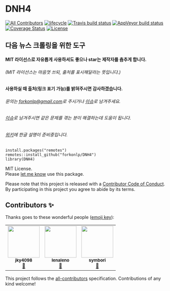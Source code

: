 # DNH4
[![All Contributors](https://img.shields.io/badge/all_contributors-1-orange.svg?style=flat-square)](#contributors)
[![lifecycle](https://img.shields.io/badge/lifecycle-experimental-orange.svg)](https://www.tidyverse.org/lifecycle/#experimental)
[![Travis build status](https://travis-ci.org/forkonlp/DNH4.svg?branch=master)](https://travis-ci.org/forkonlp/DNH4)
[![AppVeyor build status](https://ci.appveyor.com/api/projects/status/github/forkonlp/DNH4?branch=master&svg=true)](https://ci.appveyor.com/project/forkonlp/DNH4)
[![Coverage Status](https://coveralls.io/repos/github/forkonlp/D2H4/badge.svg?branch=master)](https://coveralls.io/github/forkonlp/D2H4?branch=master)
[![License](https://img.shields.io/github/license/mashape/apistatus.svg)](https://opensource.org/licenses/mit-license.php)

## 다음 뉴스 크롤링을 위한 도구
#### MIT 라이선스로 자유롭게 사용하셔도 좋으나 star는 제작자를 춤추게 합니다.    
###### (MIT 라이선스는 마음껏 쓰되, 출처를 표시해달라는 뜻입니다.)    
#### 사용하실 때 출처(링크 표기 가능)를 밝혀주시면 감사하겠습니다.    
###### 문의는 [forkonlp@gmail.com](mailto:mrchypark@gmail.com)로 주시거나 [이슈](https://github.com/forkonlp/DNH4/issues/new)로 남겨주세요.     
###### [이슈](https://github.com/forkonlp/DNH4/issues)로 남겨주시면 같은 문제를 겪는 분이 해결하는데 도움이 됩니다.    
###### [위키](https://github.com/forkonlp/DNH4/wiki/)에 한글 설명이 준비중입니다.    

```
install.packages("remotes")
remotes::install_github("forkonlp/DNH4")
library(DNH4)
```

MIT License.<br>
Please [let me know](mailto:forkonlp@gmail.com) use this package.

Please note that this project is released with a [Contributor Code of Conduct](CODE_OF_CONDUCT.md).
By participating in this project you agree to abide by its terms.

## Contributors ✨

Thanks goes to these wonderful people ([emoji key](https://allcontributors.org/docs/en/emoji-key)):

<!-- ALL-CONTRIBUTORS-LIST:START - Do not remove or modify this section -->
<!-- prettier-ignore-start -->
<!-- markdownlint-disable -->
<table>
  <tr>
    <td align="center"><a href="https://github.com/jky4098"><img src="https://avatars3.githubusercontent.com/u/53418482?v=4" width="100px;" alt=""/><br /><sub><b>jky4098</b></sub></a><br /><a href="https://github.com/forkonlp/DNH4/issues?q=author%3Ajky4098" title="Bug reports">🐛</a></td>
    <td align="center"><a href="https://github.com/lenaleno"><img src="https://avatars1.githubusercontent.com/u/60345961?v=4" width="100px;" alt=""/><br /><sub><b>lenaleno</b></sub></a><br /><a href="https://github.com/forkonlp/DNH4/issues?q=author%3Alenaleno" title="Bug reports">🐛</a></td>
    <td align="center"><a href="https://github.com/symbori"><img src="https://avatars2.githubusercontent.com/u/64598409?v=4" width="100px;" alt=""/><br /><sub><b>symbori</b></sub></a><br /><a href="https://github.com/forkonlp/DNH4/issues?q=author%3Asymbori" title="Bug reports">🐛</a></td>
  </tr>
</table>

<!-- markdownlint-enable -->
<!-- prettier-ignore-end -->
<!-- ALL-CONTRIBUTORS-LIST:END -->

This project follows the [all-contributors](https://github.com/all-contributors/all-contributors) specification. Contributions of any kind welcome!
